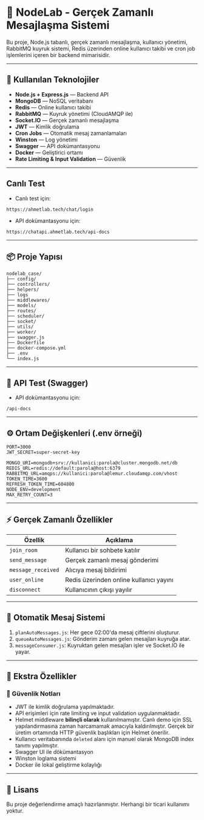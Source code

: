 # 🚀 NodeLab - Gerçek Zamanlı Mesajlaşma Sistemi

Bu proje, Node.js tabanlı, gerçek zamanlı mesajlaşma, kullanıcı yönetimi, RabbitMQ kuyruk sistemi, Redis üzerinden online kullanıcı takibi ve cron job işlemlerini içeren bir backend mimarisidir.

---

## 🔧 Kullanılan Teknolojiler

- **Node.js + Express.js** — Backend API
- **MongoDB** — NoSQL veritabanı
- **Redis** — Online kullanıcı takibi
- **RabbitMQ** — Kuyruk yönetimi (CloudAMQP ile)
- **Socket.IO** — Gerçek zamanlı mesajlaşma
- **JWT** — Kimlik doğrulama
- **Cron Jobs** — Otomatik mesaj zamanlamaları
- **Winston** — Log yönetimi
- **Swagger** — API dokümantasyonu
- **Docker** — Geliştirici ortamı
- **Rate Limiting & Input Validation** — Güvenlik

---

## Canlı Test 

- Canlı test için:
```
https://ahmetlab.tech/chat/login
```

- API dokümantasyonu için:
```
https://chatapi.ahmetlab.tech/api-docs
```

---

## 📦 Proje Yapısı

```
nodelab_case/
├── config/
├── controllers/
├── helpers/
├── logs
├── middlewares/
├── models/
├── routes/
├── scheduler/           
├── socket/
├── utils/              
├── worker/              
├── swagger.js
├── Dockerfile
├── docker-compose.yml
├── .env
└── index.js
```

---

## 🧪 API Test (Swagger)

- API dokümantasyonu için:
```
/api-docs
```


---
## ⚙️ Ortam Değişkenleri (.env örneği)

```env
PORT=3000
JWT_SECRET=super-secret-key

MONGO_URI=mongodb+srv://kullanici:parola@cluster.mongodb.net/db
REDIS_URL=redis://default:parola@host:6379
RABBITMQ_URL=amqps://kullanici:parola@lemur.cloudamqp.com/vhost
TOKEN_TIME=3600
REFRESH_TOKEN_TIME=604800
NODE_ENV=development
MAX_RETRY_COUNT=3
```

---


## ⚡ Gerçek Zamanlı Özellikler

| Özellik             | Açıklama |
|---------------------|---------|
| `join_room`         | Kullanıcı bir sohbete katılır |
| `send_message`      | Gerçek zamanlı mesaj gönderimi |
| `message_received`  | Alıcıya mesaj bildirimi |
| `user_online`       | Redis üzerinden online kullanıcı yayını |
| `disconnect`        | Kullanıcının çıkışı yayılır |

---

## 🔁 Otomatik Mesaj Sistemi

1. `planAutoMessages.js`: Her gece 02:00'da mesaj çiftlerini oluşturur.
2. `queueAutoMessages.js`: Gönderim zamanı gelen mesajları kuyruğa atar.
3. `messageConsumer.js`: Kuyruktan gelen mesajları işler ve Socket.IO ile yayar.

---

## 🧩 Ekstra Özellikler

### 🔐 Güvenlik Notları

- JWT ile kimlik doğrulama yapılmaktadır.
- API erişimleri için rate limiting ve input validation uygulanmaktadır.
- Helmet middleware **bilinçli olarak** kullanılmamıştır. Canlı demo için SSL yapılandırmasına zaman harcamamak amacıyla kaldırılmıştır. Gerçek bir üretim ortamında HTTP güvenlik başlıkları için Helmet önerilir.
- Kullanıcı veritabanında `deleted` alanı için manuel olarak MongoDB index tanımı yapılmıştır.
- Swagger UI ile dökümantasyon
- Winston loglama sistemi
- Docker ile lokal geliştirme kolaylığı


---

## 📄 Lisans

Bu proje değerlendirme amaçlı hazırlanmıştır. Herhangi bir ticari kullanımı yoktur.